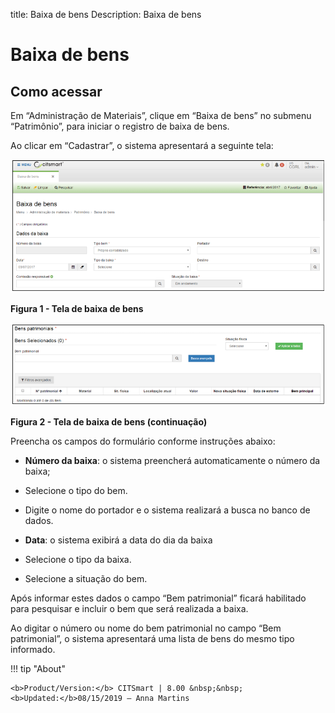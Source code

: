 title: Baixa de bens
Description: Baixa de bens

# Baixa de bens


Como acessar
------------

Em “Administração de Materiais”, clique em “Baixa de bens” no submenu
“Patrimônio”, para iniciar o registro de baixa de bens.

Ao clicar em “Cadastrar”, o sistema apresentará a seguinte tela:

   ![figura](images/discharge-1.png)

**Figura 1 - Tela de baixa de bens**
   
   ![figura](images/discharge-2.png)

**Figura 2 - Tela de baixa de bens (continuação)**

Preencha os campos do formulário conforme instruções abaixo:

-   **Número da baixa**: o sistema preencherá automaticamente o número da baixa;

-   Selecione o tipo do bem.

-   Digite o nome do portador e o sistema realizará a busca no banco de dados.

-   **Data**: o sistema exibirá a data do dia da baixa

-   Selecione o tipo da baixa.

-   Selecione a situação do bem.

Após informar estes dados o campo “Bem patrimonial” ficará habilitado para
pesquisar e incluir o bem que será realizada a baixa.

Ao digitar o número ou nome do bem patrimonial no campo “Bem patrimonial”, o
sistema apresentará uma lista de bens do mesmo tipo informado.


!!! tip "About"

    <b>Product/Version:</b> CITSmart | 8.00 &nbsp;&nbsp;
    <b>Updated:</b>08/15/2019 – Anna Martins

